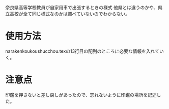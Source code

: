 奈良県高等学校教員が自家用車で出張するときの様式
他県とは違うのかや、県立高校が全て同じ様式なのかは調べていないのでわからない。




# 使用方法
narakenkoukoushucchou.texの13行目の配列のところに必要な情報を入れていく。


# 注意点
印鑑を押さないと差し戻しがあったので、忘れないように印鑑の場所を記述した。
